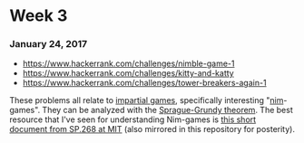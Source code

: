 # Week 3

### January 24, 2017

- https://www.hackerrank.com/challenges/nimble-game-1
- https://www.hackerrank.com/challenges/kitty-and-katty
- https://www.hackerrank.com/challenges/tower-breakers-again-1

These problems all relate to [impartial games](https://en.wikipedia.org/wiki/Impartial_game), specifically interesting "[nim](https://en.wikipedia.org/wiki/Nim)-games".  They can be analyzed with the [Sprague-Grundy theorem](https://en.wikipedia.org/wiki/Sprague%E2%80%93Grundy_theorem).  The best resource that I've seen for understanding Nim-games is [this short document from SP.268 at MIT](http://web.mit.edu/sp.268/www/nim.pdf) (also mirrored in this repository for posterity).